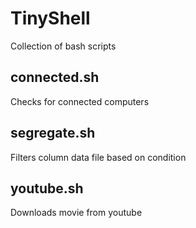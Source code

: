 # TinyShell

Collection of bash scripts

## connected.sh
Checks for connected computers

## segregate.sh
Filters column data file based on condition

## youtube.sh
Downloads movie from youtube
